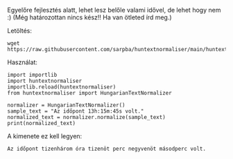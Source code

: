 Egyelőre fejlesztés alatt, lehet lesz belőle valami idővel, de lehet hogy nem :) (Még határozottan nincs kész!! Ha van ötleted írd meg.)

Letöltés:
```
wget https://raw.githubusercontent.com/sarpba/huntextnormaliser/main/huntextnormaliser.py
```

Használat:
```
import importlib
import huntextnormaliser
importlib.reload(huntextnormaliser)
from huntextnormaliser import HungarianTextNormalizer

normalizer = HungarianTextNormalizer()
sample_text = "Az időpont 13h:15m:45s volt."
normalized_text = normalizer.normalize(sample_text)
print(normalized_text)
```

A kimenete ez kell legyen:
```
Az időpont tizenhárom óra tizenöt perc negyvenöt másodperc volt.
```
